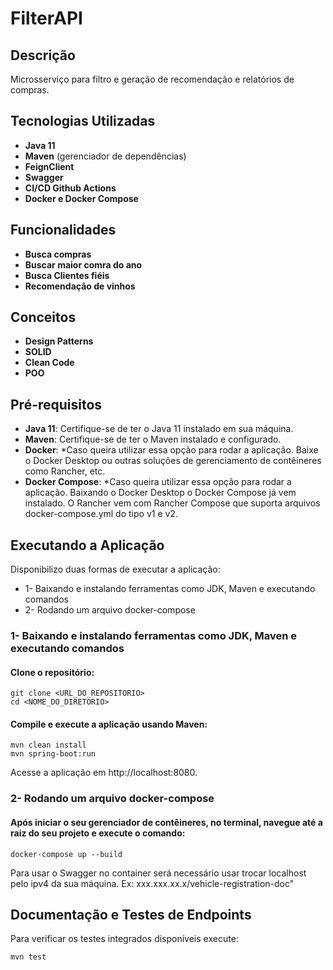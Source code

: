 # FilterAPI

## Descrição

Microsserviço para filtro e geração de recomendação e relatórios de compras.

## Tecnologias Utilizadas

- **Java 11**
- **Maven** (gerenciador de dependências)
- **FeignClient**
- **Swagger**
- **CI/CD Github Actions**
- **Docker e Docker Compose**

## Funcionalidades

- **Busca compras**
- **Buscar maior comra do ano**
- **Busca Clientes fiéis**
- **Recomendação de vinhos**

## Conceitos

- **Design Patterns**
- **SOLID**
- **Clean Code**
- **POO**

## Pré-requisitos

- **Java 11**: Certifique-se de ter o Java 11 instalado em sua máquina.
- **Maven**: Certifique-se de ter o Maven instalado e configurado.
- **Docker**: *Caso queira utilizar essa opção para rodar a aplicação. Baixe o Docker Desktop ou outras soluções de
  gerenciamento de contêineres como Rancher, etc.
- **Docker Compose**: *Caso queira utilizar essa opção para rodar a aplicação. Baixando o Docker Desktop o Docker
  Compose já vem instalado. O Rancher vem com Rancher Compose que suporta arquivos docker-compose.yml do tipo v1 e v2.

## Executando a Aplicação

Disponibilizo duas formas de executar a aplicação:

- 1- Baixando e instalando ferramentas como JDK, Maven e executando comandos
- 2- Rodando um arquivo docker-compose

### 1- Baixando e instalando ferramentas como JDK, Maven e executando comandos

#### Clone o repositório:

```
git clone <URL_DO_REPOSITORIO>
cd <NOME_DO_DIRETORIO>
```

#### Compile e execute a aplicação usando Maven:

```
mvn clean install
mvn spring-boot:run
```

Acesse a aplicação em http://localhost:8080.

### 2- Rodando um arquivo docker-compose

#### Após iniciar o seu gerenciador de contêineres, no terminal, navegue até a raiz do seu projeto e execute o comando:

```
docker-compose up --build
```

Para usar o Swagger no container será necessário usar trocar localhost pelo ipv4 da sua máquina. Ex:
xxx.xxx.xx.x/vehicle-registration-doc"

## Documentação e Testes de Endpoints

Para verificar os testes integrados disponíveis execute:

```
mvn test
```
